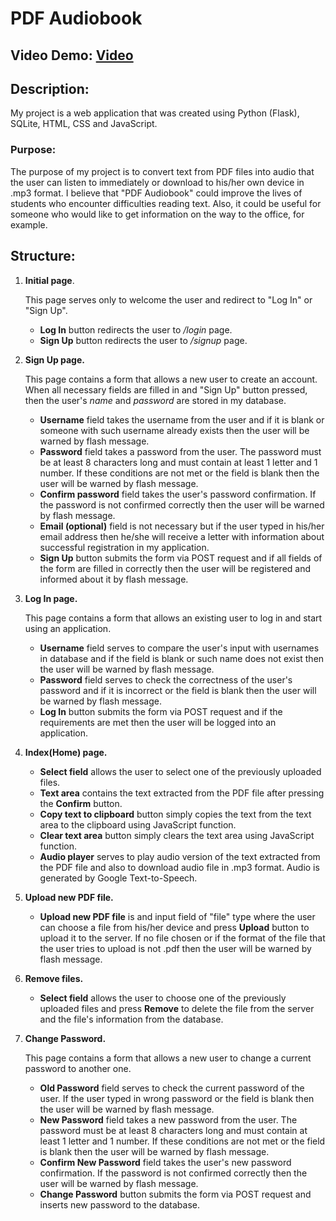 # PDF Audiobook

## Video Demo: [Video](https://youtu.be/LgIYdxxn3Js)

## **Description:**

My project is a web application that was created using Python (Flask), SQLite, HTML, CSS and JavaScript.

### **Purpose:**

The purpose of my project is to convert text from PDF files into audio that the user can listen to immediately or download to his/her own device in .mp3 format. I believe that "PDF Audiobook" could improve the lives of students who encounter difficulties reading text. Also, it could be useful for someone who would like to get information on the way to the office, for example.

## **Structure:**

1. **Initial page**.

   This page serves only to welcome the user and redirect to "Log In" or "Sign Up".
   - **Log In** button redirects the user to */login* page.
   - **Sign Up** button redirects the user to */signup* page.

2. **Sign Up page.**

   This page contains a form that allows a new user to create an account. When all necessary fields are filled in and "Sign Up" button pressed, then the user's *name* and *password* are stored in my database.
   - **Username** field takes the username from the user and if it is blank or someone with such username already exists then the user will be warned by flash message.
   - **Password** field takes a password from the user. The password must be at least 8 characters long and must contain at least 1 letter and 1 number. If these conditions are not met or the field is blank then the user will be warned by flash message.
   - **Confirm password** field takes the user's password confirmation. If the password is not confirmed correctly then the user will be warned by flash message.
   - **Email (optional)** field is not necessary but if the user typed in his/her email address then he/she will receive a letter with information about successful registration in my application.
   - **Sign Up** button submits the form via POST request and if all fields of the form are filled in correctly then the user will be registered and informed about it by flash message.

3. **Log In page.**

   This page contains a form that allows an existing user to log in and start using an application.
   - **Username** field serves to compare the user's input with usernames in database and if the field is blank or such name does not exist then the user will be warned by flash message.
   - **Password** field serves to check the correctness of the user's password and if it is incorrect or the field is blank then the user will be warned by flash message.
   - **Log In** button submits the form via POST request and if the requirements are met then the user will be logged into an application.

4. **Index(Home) page.**
   - **Select field** allows the user to select one of the previously uploaded files.
   - **Text area** contains the text extracted from the PDF file after pressing the **Confirm** button.
   - **Copy text to clipboard** button simply copies the text from the text area to the clipboard using JavaScript function.
   - **Clear text area** button simply clears the text area using JavaScript function.
   - **Audio player** serves to play audio version of the text extracted from the PDF file and also to download audio file in .mp3 format. Audio is generated by Google Text-to-Speech.

5. **Upload new PDF file.**
   - **Upload new PDF file** is and input field of "file" type where the user can choose a file from his/her device and press **Upload** button to upload it to the server. If no file chosen or if the format of the file that the user tries to upload is not .pdf then the user will be warned by flash message.

6. **Remove files.**
   - **Select field** allows the user to choose one of the previously uploaded files and press **Remove** to delete the file from the server and the file's information from the database.

7. **Change Password.**

   This page contains a form that allows a new user to change a current password to another one.
   - **Old Password** field serves to check the current password of the user. If the user typed in wrong password or the field is blank then the user will be warned by flash message.
   - **New Password** field takes a new password from the user. The password must be at least 8 characters long and must contain at least 1 letter and 1 number. If these conditions are not met or the field is blank then the user will be warned by flash message.
   - **Confirm New Password** field takes the user's new password confirmation. If the password is not confirmed correctly then the user will be warned by flash message.
   - **Change Password** button submits the form via POST request and inserts new password to the database.
  